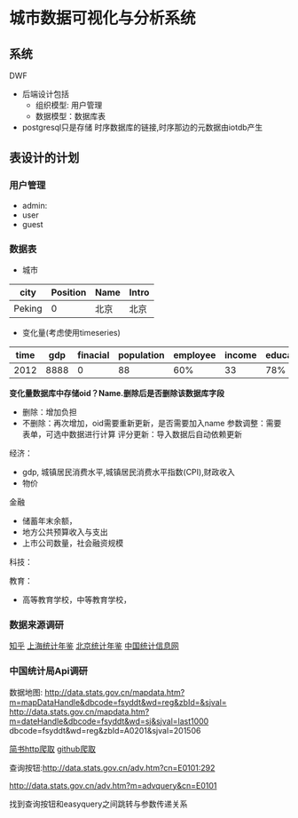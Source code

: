 # 城市数据可视化与分析系统
## 系统
DWF
+ 后端设计包括
    - 组织模型: 用户管理
    - 数据模型：数据库表
+ postgresql只是存储 时序数据库的链接,时序那边的元数据由iotdb产生

## 表设计的计划
### 用户管理
+ admin:
+ user
+ guest
### 数据表
+ 城市

|city|Position|Name|Intro|
|-|-|-|-|
|Peking|0|北京|北京|

+ 变化量(考虑使用timeseries)

|time|gdp|finacial|population|employee|income|education|house|
|-|-|-|-|-|-|-|-|
|2012|8888|0|88|60%|33|78%|1.3|

**变化量数据库中存储oid？Name.删除后是否删除该数据库字段**
+ 删除：增加负担
+ 不删除：再次增加，oid需要重新更新，是否需要加入name
参数调整：需要表单，可选中数据进行计算
评分更新：导入数据后自动依赖更新

经济：
+ gdp, 城镇居民消费水平,城镇居民消费水平指数(CPI),财政收入 
+ 物价

金融
+ 储蓄年末余额，
+ 地方公共预算收入与支出
+ 上市公司数量，社会融资规模

科技：

教育：
+ 高等教育学校，中等教育学校，
### 数据来源调研
[知乎](https://zhuanlan.zhihu.com/p/25130679)
[上海统计年鉴](http://tongji.cnki.net/kns55/navi/YearBook.aspx?id=N2017120310&floor=1###)
[北京统计年鉴](http://tongji.cnki.net/kns55/navi/YearBook.aspx?id=N2019010235&floor=1)
[中国统计信息网](http://www.tjcn.org/)
### 中国统计局Api调研
数据地图:
http://data.stats.gov.cn/mapdata.htm?m=mapDataHandle&dbcode=fsyddt&wd=reg&zbId=&sjval=
http://data.stats.gov.cn/mapdata.htm?m=dateHandle&dbcode=fsyddt&wd=sj&sjval=last1000
dbcode=fsyddt&wd=reg&zbId=A0201&sjval=201506

[简书http爬取](https://www.jianshu.com/p/9827a052da91)
[github爬取](https://zuzhaoye.github.io/blog/scrap_javascript/)

查询按钮:http://data.stats.gov.cn/adv.htm?cn=E0101:292

http://data.stats.gov.cn/adv.htm?m=advquery&cn=E0101

找到查询按钮和easyquery之间跳转与参数传递关系

